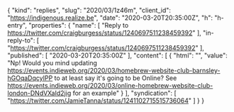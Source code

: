 {
  "kind": "replies",
  "slug": "2020/03/1z46m",
  "client_id": "https://indigenous.realize.be",
  "date": "2020-03-20T20:35:00Z",
  "h": "h-entry",
  "properties": {
    "name": [
      "Reply to https://twitter.com/craigburgess/status/1240697511238459392"
    ],
    "in-reply-to": [
      "https://twitter.com/craigburgess/status/1240697511238459392"
    ],
    "published": [
      "2020-03-20T20:35:00Z"
    ],
    "content": [
      {
        "html": "",
        "value": "Np! Would you mind updating https://events.indieweb.org/2020/03/homebrew-website-club-barnsley-hGOqaDqcyIPP to at least say it's going to be Online? See https://events.indieweb.org/2020/03/online-homebrew-website-club-london-DNdVXaId2jig for an example"
      }
    ],
    "syndication": [
      "https://twitter.com/JamieTanna/status/1241102715515736064"
    ]
  }
}
